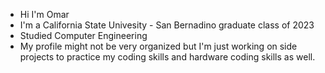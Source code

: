 - Hi I'm Omar
- I'm a California State Univesity - San Bernadino graduate class of 2023
- Studied Computer Engineering
- My profile might not be very organized but I'm just working on side projects to practice my coding skills and hardware coding skills as well.

<!---
omarv10/omarv10 is a ✨ special ✨ repository because its `README.md` (this file) appears on your GitHub profile.
You can click the Preview link to take a look at your changes.
--->
